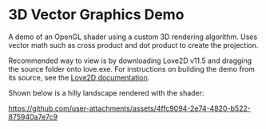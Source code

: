 # 3D Vector Graphics Demo

A demo of an OpenGL shader using a custom 3D rendering algorithm. Uses vector math such as cross product and dot product to create the projection.

Recommended way to view is by downloading Love2D v11.5 and dragging the source folder onto love.exe. For instructions on building the demo from its source, see the [Love2D documentation](https://love2d.org/wiki/Game_Distribution).

Shown below is a hilly landscape rendered with the shader:

https://github.com/user-attachments/assets/4ffc9094-2e74-4820-b522-875940a7e7c9
